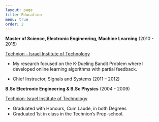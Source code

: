 ```yaml
---
layout: page
title: Education
menu: true
order: 2
---
```

 
**Master of Science, Electronic Engineering, Machine Learning** (2010 - 2015)

<u>Technion - Israel Institute of Technology</u>

* My research focused on the K-Dueling Bandit Problem where I developed online learning algorithms with partial
feedback. 

* Chief Instructor, Signals and Systems (2011 – 2012)

**B.Sc Electronic Engineering & B.Sc Physics** (2004 - 2009) 

<u>Technion-Israel Institute of Technology</u>
* Graduated with Honours, Cum Laude, in both Degrees 
* Graduated 1st in class in the Technion’s Prep-school.

